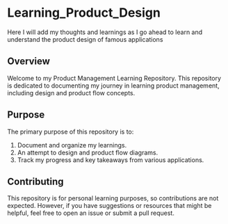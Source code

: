 # Learning_Product_Design
Here I will add my thoughts and learnings as I go ahead to learn and understand the product design of famous applications

## Overview
Welcome to my Product Management Learning Repository. This repository is dedicated to documenting my journey in learning product management, including design and product flow concepts.

## Purpose
The primary purpose of this repository is to:
1. Document and organize my learnings.
2. An attempt to design and product flow diagrams.
3. Track my progress and key takeaways from various applications.

## Contributing
This repository is for personal learning purposes, so contributions are not expected. However, if you have suggestions or resources that might be helpful, feel free to open an issue or submit a pull request.
